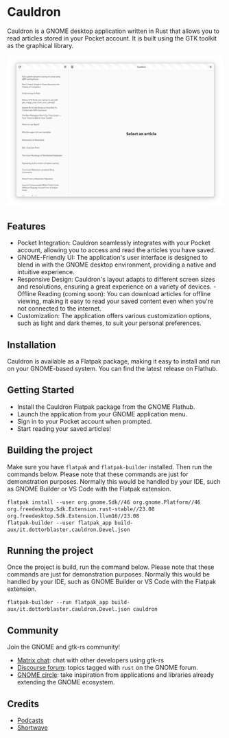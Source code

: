 # Cauldron

Cauldron is a GNOME desktop application written in Rust that allows you to read articles stored in your Pocket account. It is built using the GTK toolkit as the graphical library.


<div align="center">

![Main window](data/resources/screenshots/screenshot2.png "Main window")
</div>

## Features

- Pocket Integration: Cauldron seamlessly integrates with your Pocket account, allowing you to access and read the articles you have saved.
- GNOME-Friendly UI: The application's user interface is designed to blend in with the GNOME desktop environment, providing a native and intuitive experience.
- Responsive Design: Cauldron's layout adapts to different screen sizes and resolutions, ensuring a great experience on a variety of devices.
-Offline Reading (coming soon): You can download articles for offline viewing, making it easy to read your saved content even when you're not connected to the internet.
- Customization: The application offers various customization options, such as light and dark themes, to suit your personal preferences.

## Installation

Cauldron is available as a Flatpak package, making it easy to install and run on your GNOME-based system. You can find the latest release on Flathub.

## Getting Started

- Install the Cauldron Flatpak package from the GNOME Flathub.
- Launch the application from your GNOME application menu.
- Sign in to your Pocket account when prompted.
- Start reading your saved articles!

## Building the project

Make sure you have `flatpak` and `flatpak-builder` installed. Then run the commands below. Please note that these commands are just for demonstration purposes. Normally this would be handled by your IDE, such as GNOME Builder or VS Code with the Flatpak extension.

```shell
flatpak install --user org.gnome.Sdk//46 org.gnome.Platform//46  org.freedesktop.Sdk.Extension.rust-stable//23.08 org.freedesktop.Sdk.Extension.llvm16//23.08
flatpak-builder --user flatpak_app build-aux/it.dottorblaster.cauldron.Devel.json
```

## Running the project

Once the project is build, run the command below. Please note that these commands are just for demonstration purposes. Normally this would be handled by your IDE, such as GNOME Builder or VS Code with the Flatpak extension.

```shell
flatpak-builder --run flatpak_app build-aux/it.dottorblaster.cauldron.Devel.json cauldron
```

## Community

Join the GNOME and gtk-rs community!

- [Matrix chat](https://matrix.to/#/#rust:gnome.org): chat with other developers using gtk-rs
- [Discourse forum](https://discourse.gnome.org/tag/rust): topics tagged with `rust` on the GNOME forum.
- [GNOME circle](https://circle.gnome.org/): take inspiration from applications and libraries already extending the GNOME ecosystem.

## Credits

- [Podcasts](https://gitlab.gnome.org/World/podcasts)
- [Shortwave](https://gitlab.gnome.org/World/Shortwave)
